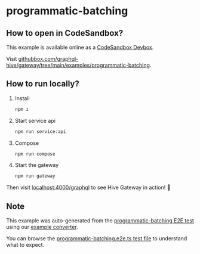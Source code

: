 # programmatic-batching

## How to open in CodeSandbox?

This example is available online as a [CodeSandbox Devbox](https://codesandbox.io/docs/learn/devboxes/overview).

Visit [githubbox.com/graphql-hive/gateway/tree/main/examples/programmatic-batching](https://githubbox.com/graphql-hive/gateway/tree/main/examples/programmatic-batching).

## How to run locally?

1. Install
   ```sh
   npm i
   ```
1. Start service api
   ```sh
   npm run service:api
   ```
1. Compose
   ```sh
   npm run compose
   ```
1. Start the gateway
   ```sh
   npm run gateway
   ```

Then visit [localhost:4000/graphql](http://localhost:4000/graphql) to see Hive Gateway in action! 🚀

## Note

This example was auto-generated from the [programmatic-batching E2E test](/e2e/programmatic-batching) using our [example converter](/internal/examples).

You can browse the [programmatic-batching.e2e.ts test file](/e2e/programmatic-batching/programmatic-batching.e2e.ts) to understand what to expect.
